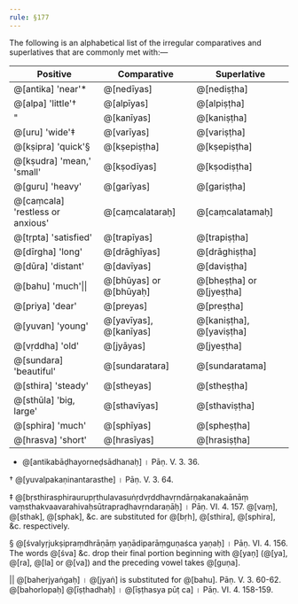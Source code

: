 ```yaml
---
rule: §177
---
```


The following is an alphabetical list of the irregular comparatives and superlatives that are commonly met with:—

| Positive | Comparative | Superlative |
| -------- | ----------- | ----------- |
| @[antika] 'near'* | @[nedīyas] | @[nediṣṭha] |
| @[alpa] 'little'† | @[alpīyas] | @[alpiṣṭha] |
| " | @[kanīyas] | @[kaniṣṭha] |
| @[uru] 'wide'‡ | @[varīyas] | @[variṣṭha] |
| @[kṣipra] 'quick'§ | @[kṣepiṣṭha] | @[kṣepiṣṭha] |
| @[kṣudra] 'mean,' 'small' | @[kṣodīyas] | @[kṣodiṣṭha] |
| @[guru] 'heavy' | @[garīyas] | @[gariṣṭha] |
| @[caṃcala] 'restless or anxious' | @[caṃcalataraḥ] | @[caṃcalatamaḥ] |
| @[tṛpta] 'satisfied' | @[trapīyas] | @[trapiṣṭha] |
| @[dīrgha] 'long' | @[drāghīyas] | @[drāghiṣṭha] |
| @[dūra] 'distant' | @[davīyas] | @[daviṣṭha] |
| @[bahu] 'much'\|\| | @[bhūyas] or @[bhūyaḥ] | @[bheṣṭha] or @[jyeṣṭha] |
| @[priya] 'dear' | @[preyas] | @[preṣṭha] |
| @[yuvan] 'young' | @[yavīyas], @[kanīyas] | @[kaniṣṭha], @[yaviṣṭha] |
| @[vṛddha] 'old' | @[jyāyas] | @[jyeṣṭha] |
| @[sundara] 'beautiful' | @[sundaratara] | @[sundaratama] |
| @[sthira] 'steady' | @[stheyas] | @[stheṣṭha] |
| @[sthūla] 'big, large' | @[sthavīyas] | @[sthaviṣṭha] |
| @[sphira] 'much' | @[sphīyas] | @[spheṣṭha] |
| @[hrasva] 'short' | @[hrasīyas] | @[hrasiṣṭha] |

* @[antikabāḍhayorneḍsādhanaḥ] । Pāṇ. V. 3. 36.

† @[yuvalpakaṇinantarasthe] । Pāṇ. V. 3. 64.

‡ @[bṛsthirasphiraurupṛthulavasuṅṛdvṛddhavṛndārṇakanakaānāṃ vaṃsthakvaavarahivaḥsūtrapraḍhavṛndaraṇāḥ] । Pāṇ. VI. 4. 157. @[vaṃ], @[sthak], @[sphak], &c. are substituted for @[bṛh], @[sthira], @[sphira], &c. respectively.

§ @[śvalyṛjukṣipraṃdhrāṇāṃ yaṇādiparāṃguṇaśca yaṇaḥ] । Pāṇ. VI. 4. 156. The words @[śva] &c. drop their final portion beginning with @[yaṇ] (@[ya], @[ra], @[la] or @[va]) and the preceding vowel takes @[guṇa].

|| @[baherjyaṅgaḥ] । @[jyaṅ] is substituted for @[bahu]. Pāṇ. V. 3. 60-62. @[bahorlopaḥ] @[īṣṭhadhaḥ] । @[īṣṭhasya pūṭ ca] । Pāṇ. VI. 4. 158-159.